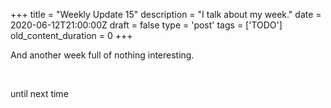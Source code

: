 
+++
title = "Weekly Update 15"
description = "I talk about my week."
date = 2020-06-12T21:00:00Z
draft = false
type = 'post'
tags = ['TODO']
old_content_duration = 0
+++

<p>And another week full of nothing interesting.</p>

<p>&nbsp;</p>

<p>until next time</p>
    